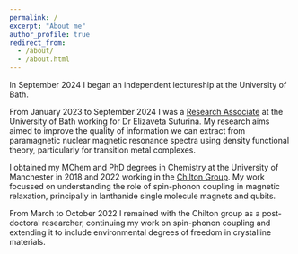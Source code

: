 ```yaml
---
permalink: /
excerpt: "About me"
author_profile: true
redirect_from: 
  - /about/
  - /about.html
---
```


In September 2024 I began an independent lectureship at the University of Bath.

From January 2023 to September 2024 I was a [Research Associate](https://researchportal.bath.ac.uk/en/persons/jon-kragskow) at the University of Bath working for Dr Elizaveta Suturina. My research aims aimed to improve the quality of information we can extract from paramagnetic nuclear magnetic resonance spectra using density functional theory, particularly for transition metal complexes.

I obtained my MChem and PhD degrees in Chemistry at the University of Manchester in 2018 and 2022 working in the [Chilton Group](https://www.nfchilton.com). My work focussed on understanding the role of spin-phonon coupling in magnetic relaxation, principally in lanthanide single molecule magnets and qubits.

From March to October 2022 I remained with the Chilton group as a post-doctoral researcher, continuing my work on spin-phonon coupling and extending it to include environmental degrees of freedom in crystalline materials.